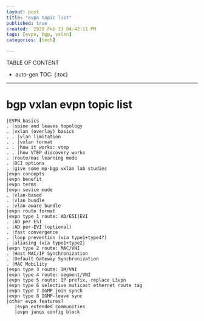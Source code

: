 ```yaml
---
layout: post
title: "evpn topic list"
published: true
created:  2020 Feb 13 04:42:11 PM
tags: [evpn, bgp, vxlan]
categories: [tech]

---
```


TABLE OF CONTENT

* auto-gen TOC:
{:toc}

- - -

# bgp vxlan evpn topic list

    |EVPN basics
    . |spine and leaves topology
    . |vxlan (overlay) basics
    . . |vlan limitation
    . . |vxlan format
    . . |how it works: vtep
    . . |how VTEP discovery works
    . |route/mac learning mode
    . |DCI options
    . |give some mp-bgp vxlan lab studies
    |evpn concepts
    |evpn benefit
    |evpn terms
    |evpn sevice mode
    . |vlan-based
    . |vlan bundle
    . |vlan-aware bundle
    |evpn route format
    |evpn type 1 route: AD/ESI|EVI
    . |AD per ESI
    . |AD per-EVI (optional)
    . |fast convergence
    . |loop prevention (via type1+type4?)
    . |aliasing (via type1+type2)
    |evpn type 2 route: MAC/VNI
    . |Host MAC/IP Synchronization
    . |Default Gateway Synchronization
    . |MAC Mobility
    |evpn type 3 route: IM/VNI
    |evpn type 4 route: segment/VNI
    |evpn type 5 route: IP prefix, replace L3vpn
    |evpn type 6 selective muticast ethernet route tag
    |evpn type 7 IGMP join synch
    |evpn type 8 IGMP-leave sync
    |other evpn features?
       |evpn extended communities
       |evpn junos config block
